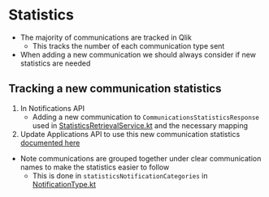 # Statistics

- The majority of communications are tracked in Qlik
  - This tracks the number of each communication type sent
- When adding a new communication we should always consider if new statistics are needed

## Tracking a new communication statistics

1. In Notifications API
   * Adding a new communication to `CommunicationsStatisticsResponse` used in [StatisticsRetrievalService.kt](../src/main/kotlin/uk/gov/dluhc/notificationsapi/service/StatisticsRetrievalService.kt) and the necessary mapping
2. Update Applications API to use this new communication statistics [documented here](https://github.com/communitiesuk/eip-ero-applications-api/blob/main/docs/guidelines/statistics.md#communication-statistics-and-the-notifications-api)

- Note communications are grouped together under clear communication names to make the statistics easier to follow
  - This is done in `statisticsNotificationCategories` in [NotificationType.kt](../src/main/kotlin/uk/gov/dluhc/notificationsapi/dto/NotificationType.kt)
